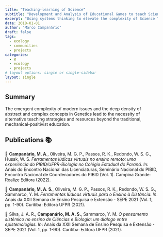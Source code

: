 ```yaml
---
title: "Teaching-learning of Science"
subtitle: "Development and Analysis of Educational Games to teach Science"
excerpt: "Using systems thinking to elevate the complexity of Science Teaching."
date: 2018-01-01
author: "Marco Campanário"
draft: false
tags:
  - ecology
  - communities
  - projects
categories:
  - R
  - ecology
  - projects
# layout options: single or single-sidebar
layout: single
---
```


## Summary

The emergent complexity of modern issues and the deep density of abstract and complex concepts in Genetics lead to the necessity of alternative teaching strategies and resources beyond the traditional, mechanical-positivist education. 

## Publications :books:

📄 **Campanário, M. A.**, Oliveira, M. G. P., Passos, R. K., Redondo, W. S. G., Husak, W. S. *Ferramentas lúdicas virtuais no ensino remoto: uma experiência do PIBID/UFPR-Biologia no Colégio Estadual do Paraná*. *In*: Anais do Encontro Nacional das Licenciaturas, Seminário Nacional do PIBID, Encontro Nacional de Coordenadores do PIBID (Vol. 1). Campina Grande: Realize Editora (2022).

📄 **Campanário, M. A. S.**, Oliveira, M. G. P., Passos, R. K., Redondo, W. S. G., Sammarco, Y. M. *Ferramentas lúdicas virtuais para o Ensino à Distância*. *In*: Anais da XXII Semana de Ensino Pesquisa e Extensão - SEPE 2021 (Vol. 1, pp. 1-90). Curitiba: Editora UFPR (2021).

📄 Silva, J. A. R., **Campanário, M. A. S.**, Sammarco, Y. M. *O pensamento sistêmico no ensino de Ciências e Biologia: um diálogo entre epistemologias.* *In*: Anais da XXII Semana de Ensino Pesquisa e Extensão - SEPE 2021 (Vol. 1, pp. 1-90). Curitiba: Editora UFPR (2021).

